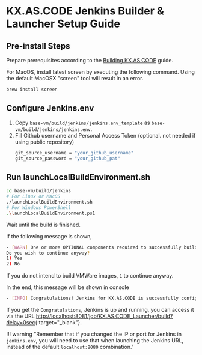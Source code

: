 # KX.AS.CODE Jenkins Builder & Launcher Setup Guide

## Pre-install Steps

Prepare prerequisites according to the [Building KX.AS.CODE](./Build-Environment.md) guide.

For MacOS, install latest screen by executing the following command. Using the default MacOSX "screen" tool will result in an error.
```bash
brew install screen
```

## Configure Jenkins.env
1. Copy `base-vm/build/jenkins/jenkins.env_template` as `base-vm/build/jenkins/jenkins.env`.
2. Fill Github username and Personal Access Token (optional. not needed if using public repository)
    ```bash
    git_source_username = "your_github_username"
    git_source_password = "your_github_pat"
    ```
   
## Run launchLocalBuildEnvironment.sh
```bash
cd base-vm/build/jenkins
# For Linux or MacOS
./launchLocalBuildEnvironment.sh
# For Windows PowerShell
.\launchLocalBuildEnvironment.ps1
```
Wait until the build is finished.

If the following message is shown,
```bash
- [WARN] One or more OPTIONAL components required to successfully build packer images for KX.AS.CODE for VMWARE were missing. Ignore if not building VMware images
Do you wish to continue anyway?
1) Yes
2) No
```
If you do not intend to build VMWare images, `1` to continue anyway.

In the end, this message will be shown in console

```bash
- [INFO] Congratulations! Jenkins for KX.AS.CODE is successfully configured and running. Access Jenkins via the following URL: http://localhost:8080/job/KX.AS.CODE_Launcher/build?delay=0sec
```

If you get the `Congratulations`, Jenkins is up and running, you can access it via the URL [http://localhost:8081/job/KX.AS.CODE_Launcher/build?delay=0sec](http://localhost:8080/job/KX.AS.CODE_Launcher/build?delay=0sec){:target="\_blank"}.

!!! warning "Remember that if you changed the IP or port for Jenkins in `jenkins.env`, you will need to use that when launching the Jenkins URL, instead of the default `localhost:8080` combination."

